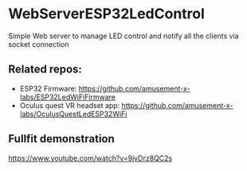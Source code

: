 # WebServerESP32LedControl
Simple Web server to manage LED control and notify all the clients via socket connection


## Related repos:
* ESP32 Firmware: https://github.com/amusement-x-labs/ESP32LedWiFiFirmware
* Oculus quest VR headset app: https://github.com/amusement-x-labs/OculusQuestLedESP32WiFi

## Fullfit demonstration
https://www.youtube.com/watch?v=9jvDrz8QC2s 